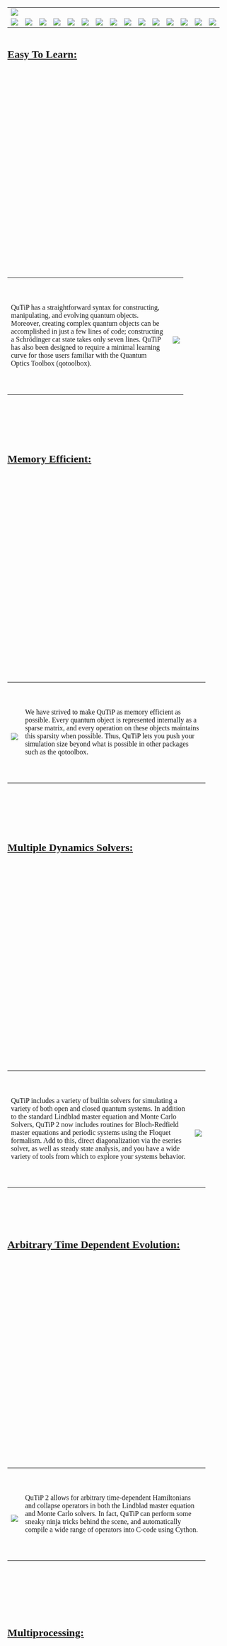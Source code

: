 <p></p><p><table cellpadding='0' border='0' align='center' cellspacing='0'><tr><td align='center'><img src='http://qutip.googlecode.com/svn/doc/figures/nav/qutip2_header.png' /></td> </tr><tr><td><a><img src='http://qutip.googlecode.com/svn/doc/figures/nav/spacer.png' /></a></td><td><a href='http://code.google.com/p/qutip'><img src='http://qutip.googlecode.com/svn/doc/figures/nav/home.png' /></a></td><td><a><img src='http://qutip.googlecode.com/svn/doc/figures/nav/spacer.png' /></a></td> <td><a><img src='http://qutip.googlecode.com/svn/doc/figures/nav/features_red.png' /></a>
</td> <td><a><img src='http://qutip.googlecode.com/svn/doc/figures/nav/spacer.png' /></a></td> <td><a href='http://code.google.com/p/qutip/wiki/Download'><img src='http://qutip.googlecode.com/svn/doc/figures/nav/download.png' /></a></td><td><a><img src='http://qutip.googlecode.com/svn/doc/figures/nav/spacer.png' /></a></td><td><a href='http://code.google.com/p/qutip/wiki/Documentation'><img src='http://qutip.googlecode.com/svn/doc/figures/nav/documentation.png' /></a></td><td><a><img src='http://qutip.googlecode.com/svn/doc/figures/nav/spacer.png' /></a></td><td><a href='http://code.google.com/p/qutip/wiki/Support'><img src='http://qutip.googlecode.com/svn/doc/figures/nav/support.png' /></a></td><td><a><img src='http://qutip.googlecode.com/svn/doc/figures/nav/spacer.png' /></a></td><td><a href='http://code.google.com/p/qutip/wiki/Updates'><img src='http://qutip.googlecode.com/svn/doc/figures/nav/updates.png' /></a></td><td><a><img src='http://qutip.googlecode.com/svn/doc/figures/nav/spacer.png' /></a></td> <td><a href='http://code.google.com/p/qutip/wiki/Citing'><img src='http://qutip.googlecode.com/svn/doc/figures/nav/citing.png' /></a></td><td><a><img src='http://qutip.googlecode.com/svn/doc/figures/nav/end_spacer.png' /></a></td></tr></table></p><p>


<br>
<p><font size='5' face='Verdana'><u><b>Easy To Learn:</b></u></font><p>

<br>
<br>
<TABLE border="0" cellspacing="10" cellpadding="0" align="center" width=800><br>
<br>
<br>
<br>
<br>
<TR><br>
<br>
<br>
<br>
<br>
<TD width="350"><br>
<br>
 <p><font size='3' face='Verdana'>QuTiP has a straightforward syntax for constructing, manipulating, and evolving quantum objects.  Moreover, creating complex quantum objects can be accomplished in just a few lines of code; constructing a Schrödinger cat state takes only seven lines.  QuTiP has also been designed to require a minimal learning curve for those users familiar with the Quantum Optics Toolbox (qotoolbox).</font></p> <br>
<br>
</TD><br>
<br>
<br>
<br>
<br>
<TD ><br>
<br>
<img src='http://qutip.googlecode.com/svn/doc/figures/features/schcat.png' /> <br>
<br>
</TD><br>
<br>
<br>
<br>
<br>
</TR><br>
<br>
<br>
<br>
<br>
</TABLE><br>
<br>
<br>
<br>
<br>
<br>
<p><font size='5' face='Verdana'><u><b>Memory Efficient:</b></u></font><p>

<br>
<br>
<TABLE border="0" cellspacing="0" cellpadding="0" align="center" width=800><br>
<br>
<br>
<br>
<br>
<TR><br>
<br>
<br>
<br>
<br>
<TD ><br>
<br>
<img src='http://qutip.googlecode.com/svn/doc/figures/features/sparse.png' /> <br>
<br>
</TD><br>
<br>
<br>
<br>
<br>
<TD width="400"><br>
<br>
 <p><font size='3' face='Verdana'>We have strived to make QuTiP as memory efficient as possible.  Every quantum object is represented internally as a sparse matrix, and every operation on these objects maintains this sparsity when possible.  Thus, QuTiP lets you push your simulation size beyond what is possible in other packages such as the qotoolbox.</font></p> <br>
<br>
</TD><br>
<br>
<br>
<br>
<br>
</TR><br>
<br>
<br>
<br>
<br>
</TABLE><br>
<br>
<br>
<br>
<br>
<br>
<p><font size='5' face='Verdana'><u><b>Multiple Dynamics Solvers:</b></u></font><p>

<br>
<br>
<TABLE border="0" cellspacing="0" cellpadding="0" align="center" width=800><br>
<br>
<br>
<br>
<br>
<TR><br>
<br>
<br>
<br>
<br>
<TD width="400"><br>
<br>
<p><font size='3' face='Verdana'>QuTiP includes a variety of builtin solvers for simulating a variety of both open and closed quantum systems.  In addition to the standard Lindblad master equation and Monte Carlo Solvers, QuTiP 2 now includes routines for Bloch-Redfield master equations and periodic systems using the Floquet formalism.  Add to this, direct diagonalization via the eseries solver, as well as steady state analysis, and you have a wide variety of tools from which to explore your systems behavior.</font></p> <br>
<br>
</TD><br>
<br>
<br>
<br>
<br>
<TD><br>
<br>
 <img src='http://qutip.googlecode.com/svn/doc/figures/features/dynamics.png' /> <br>
<br>
</TD><br>
<br>
<br>
<br>
<br>
</TR><br>
<br>
<br>
<br>
<br>
</TABLE><br>
<br>
<br>
<br>
<br>

<p><font size='5' face='Verdana'><u><b>Arbitrary Time Dependent Evolution:</b></u></font><p>

<br>
<br>
<TABLE border="0" cellspacing="0" cellpadding="0" align="center" width=800><br>
<br>
<br>
<br>
<br>
<TR><br>
<br>
<br>
<br>
<br>
<TD  align="center"><br>
<br>
<img src='http://qutip.googlecode.com/svn/doc/figures/features/ninja.png' /> <br>
<br>
</TD><br>
<br>
<br>
<br>
<br>
<TD width="400"><br>
<br>
 <p><font size='3' face='Verdana'>QuTiP 2 allows for arbitrary time-dependent Hamiltonians and collapse operators in both the Lindblad master equation and Monte Carlo solvers.  In fact, QuTiP can perform some sneaky ninja tricks behind the scene, and automatically compile a wide range of operators into C-code using Cython.</font></p> <br>
<br>
</TD><br>
<br>
<br>
<br>
<br>
</TR><br>
<br>
<br>
<br>
<br>
</TABLE><br>
<br>
<br>
<br>
<br>
<br>
<br>
<p><font size='5' face='Verdana'><u><b>Multiprocessing:</b></u></font><p>

<br>
<br>
<TABLE border="0" cellspacing="0" cellpadding="0" align="center" width=800><br>
<br>
<br>
<br>
<br>
<TR><br>
<br>
<br>
<br>
<br>
<TD width="400"><br>
<br>
<p><font size='3' face='Verdana'>QuTiP can make use of the multiple processing cores found in essentially all modern computers.  The QuTiP Monte-Carlo solver will run trajectories simultaneously over all, or any user defined, number of CPUs.  Furthermore, repetitive tasks such as simulating master equation evolution over a given range of parameters can also be run in parallel using the built-in <b>parfor</b> function.</font></p> <br>
<br>
</TD><br>
<br>
<br>
<br>
<br>
<TD align="center"><br>
<br>
 <img src='http://qutip.googlecode.com/svn/doc/figures/features/multiprocessing.png' /> <br>
<br>
</TD><br>
<br>
<br>
<br>
<br>
</TR><br>
<br>
<br>
<br>
<br>
</TABLE><br>
<br>
<br>
<br>
<br>
<br>
<br>
<p><font size='5' face='Verdana'><u><b>Performance:</b></u></font><p>

<br>
<br>
<TABLE border="0" cellspacing="0" cellpadding="0" align="center" width=800><br>
<br>
<br>
<br>
<br>
<br>
<TR><br>
<br>
<br>
<br>
<br>
<TD width="750"><br>
<br>
<p><font size='3' face='Verdana'>One of our continuing goals is to make QuTiP the fastest, most efficient way to calculate the dynamics of arbitrary open quantum systems.  Although work is still ongoing, QuTiP is already extremely efficient, and in many cases (but not all) out performs the qotoolbox and matlab.</font></p> <br>
<br>
</TD><br>
<br>
<br>
<br>
<br>
</TR><br>
<br>
<br>
<br>
<br>
<TR><br>
<br>
<br>
<br>
<br>
<TD><br>
<br>
 <img src='http://qutip.googlecode.com/svn/doc/figures/features/performance.png' /> <br>
<br>
</TD><br>
<br>
<br>
<br>
<br>
</TR><br>
<br>
<br>
<br>
<br>
</TABLE><br>
<br>
<br>
<br>
<br>
<br>
<p><font size='5' face='Verdana'><u><b>Documentation:</b></u></font><p>

<br>
<br>
<TABLE border="0" cellspacing="0" cellpadding="0" align="center" width=800><br>
<br>
<br>
<br>
<br>
<TR><br>
<br>
<br>
<br>
<br>
<TD width="400"><br>
<br>
<p><font size='3' face='Verdana'>No software should be a black box to the user, especially in science.  QuTiP is not only completely open-source, but also includes <b>over 200 pages</b> of documentation that can be accessed online, or download in PDF form.  This includes <b>over 50 examples</b>, and a detailed description of every user accessible function and its parameters.  This is <b>5x</b> more documentation than some other packages (yes, we are talking about you qotoolbox).</font></p> <br>
<br>
</TD><br>
<br>
<br>
<br>
<br>
<TD align="center"><br>
<br>
 <img src='http://qutip.googlecode.com/svn/doc/figures/features/docs.png' /> <br>
<br>
</TD><br>
<br>
<br>
<br>
<br>
</TR><br>
<br>
<br>
<br>
<br>
</TABLE><br>
<br>
